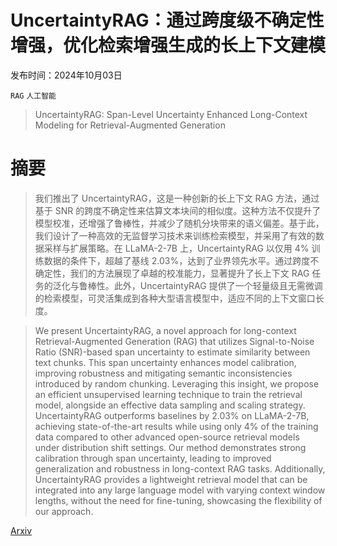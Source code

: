 # UncertaintyRAG：通过跨度级不确定性增强，优化检索增强生成的长上下文建模

发布时间：2024年10月03日

`RAG` `人工智能`

> UncertaintyRAG: Span-Level Uncertainty Enhanced Long-Context Modeling for Retrieval-Augmented Generation

# 摘要

> 我们推出了 UncertaintyRAG，这是一种创新的长上下文 RAG 方法，通过基于 SNR 的跨度不确定性来估算文本块间的相似度。这种方法不仅提升了模型校准，还增强了鲁棒性，并减少了随机分块带来的语义偏差。基于此，我们设计了一种高效的无监督学习技术来训练检索模型，并采用了有效的数据采样与扩展策略。在 LLaMA-2-7B 上，UncertaintyRAG 以仅用 4% 训练数据的条件下，超越了基线 2.03%，达到了业界领先水平。通过跨度不确定性，我们的方法展现了卓越的校准能力，显著提升了长上下文 RAG 任务的泛化与鲁棒性。此外，UncertaintyRAG 提供了一个轻量级且无需微调的检索模型，可灵活集成到各种大型语言模型中，适应不同的上下文窗口长度。

> We present UncertaintyRAG, a novel approach for long-context Retrieval-Augmented Generation (RAG) that utilizes Signal-to-Noise Ratio (SNR)-based span uncertainty to estimate similarity between text chunks. This span uncertainty enhances model calibration, improving robustness and mitigating semantic inconsistencies introduced by random chunking. Leveraging this insight, we propose an efficient unsupervised learning technique to train the retrieval model, alongside an effective data sampling and scaling strategy. UncertaintyRAG outperforms baselines by 2.03% on LLaMA-2-7B, achieving state-of-the-art results while using only 4% of the training data compared to other advanced open-source retrieval models under distribution shift settings. Our method demonstrates strong calibration through span uncertainty, leading to improved generalization and robustness in long-context RAG tasks. Additionally, UncertaintyRAG provides a lightweight retrieval model that can be integrated into any large language model with varying context window lengths, without the need for fine-tuning, showcasing the flexibility of our approach.

[Arxiv](https://arxiv.org/abs/2410.02719)